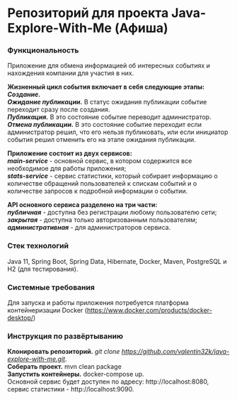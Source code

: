 # Репозиторий для проекта Java-Explore-With-Me (Афиша)

### Функциональность ###
Приложение для обмена информацией об интересных событиях и нахождения компании для участия в них.

**Жизненный цикл события включает в себя следующие этапы:**  
***Создание.***  
***Ожидание публикации.*** В статус ожидания публикации событие переходит сразу после создания.  
***Публикация.*** В это состояние событие переводит администратор.  
***Отмена публикации.*** В это состояние событие переходит если администратор решил, что его нельзя публиковать, или если инициатор события решил отменить его на этапе ожидания публикации.

**Приложение состоит из двух сервисов:**  
***main-service*** - основной сервис, в котором содержится все необходимое для работы приложения;  
***stats-service*** - сервис статистики, который собирает информацию о количестве обращений пользователей к спискам событий и о количестве запросов к подробной информации о событии.

**API основного сервиса разделено на три части:**  
***публичная*** - доступна без регистрации любому пользователю сети;  
***закрытая*** - доступна только авторизованным пользователям;  
***административная*** - для администраторов сервиса.

### Стек технологий ### 
Java 11, Spring Boot, Spring Data, Hibernate, Docker, Maven, PostgreSQL и H2 (для тестирования). 

### Системные требования ###
Для запуска и работы приложения потребуется платформа контейнеризации Docker (https://www.docker.com/products/docker-desktop/)

### Инструкция по развёртыванию ### 
**Клонировать репозиторий.** *git clone https://github.com/valentin32k/java-explore-with-me.git*.  
**Соберать проект.** mvn clean package  
**Запустить контейнеры.** docker-compose up.  
Основной сервис будет доступен по адресу: http://localhost:8080, сервис статистики - http://localhost:9090.
